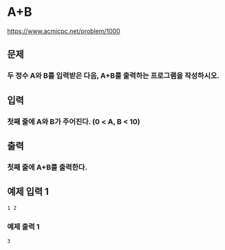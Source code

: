# A+B
https://www.acmicpc.net/problem/1000

## 문제
### 두 정수 A와 B를 입력받은 다음, A+B를 출력하는 프로그램을 작성하시오.

## 입력
### 첫째 줄에 A와 B가 주어진다. (0 < A, B < 10)

## 출력
### 첫째 줄에 A+B를 출력한다.

## 예제 입력 1
    1 2
### 예제 출력 1
    3
